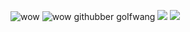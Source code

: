 
![wow](https://i.pinimg.com/564x/da/b4/ec/dab4ecce330f892037af5f5d5cdd8fda.jpg)
![wow](https://media.discordapp.net/attachments/1242642965948530689/1253904206327451669/image.png?ex=66778ccb&is=66763b4b&hm=4c0ce356a0ed86602d73598112838e3701d390792b36a970ebba7fd2201d0a8c&=&format=webp&quality=lossless&width=474&height=71) githubber goIfwang
![](https://media.discordapp.net/attachments/1244115669088473098/1253905326282113116/image.png?ex=66778dd6&is=66763c56&hm=13ca9df9c0e7d5fae7c2b229e4e0dcd2318eb34be5637f6e2c05d0a7e5da4332&=&format=webp&quality=lossless&width=464&height=98)
![](https://media.discordapp.net/attachments/1244115669088473098/1253905129162145823/image.png?ex=66778da7&is=66763c27&hm=6f1613dc92c5bde30b1dad26c0f8b3c8dc8855979654ea385e3eb256462e36f5&=&format=webp&quality=lossless&width=529&height=70)
